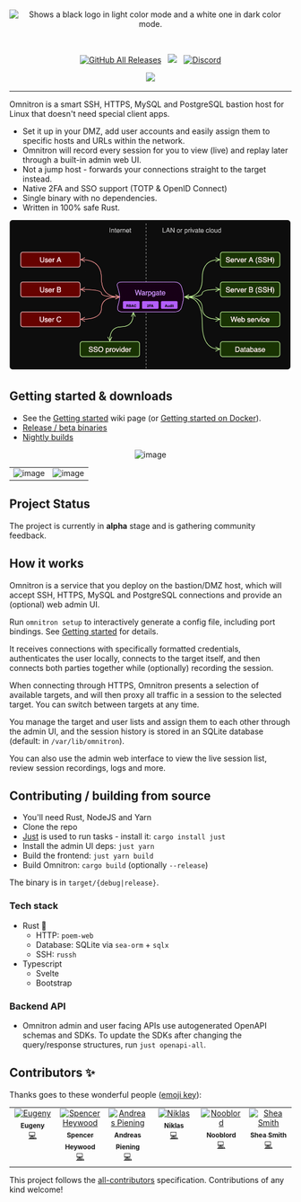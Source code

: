 <br/>


<p align="center">
<picture>
  <source media="(prefers-color-scheme: dark)" srcset=".github/readme/brand-dark.svg">
  <source media="(prefers-color-scheme: light)" srcset="omnitron-web/public/assets/brand.svg">
  <img alt="Shows a black logo in light color mode and a white one in dark color mode." src=".github/readme/brand-dark.svg">
</picture>
</p>

<br/>
<p align="center">
<a href="https://github.com/warp-tech/omnitron/releases/latest"><img alt="GitHub All Releases" src="https://img.shields.io/github/downloads/warp-tech/omnitron/total.svg?label=DOWNLOADS&logo=github&style=for-the-badge&color=8f8"></a> &nbsp; <a href="https://nightly.link/warp-tech/omnitron/workflows/build/main"><img src="https://shields.io/badge/-Nightly%20Builds-fa5?logo=hackthebox&logoColor=444&style=for-the-badge"/></a> &nbsp; <a href="https://discord.gg/Vn7BjmzhtF"><img alt="Discord" src="https://img.shields.io/discord/1280890060195233934?style=for-the-badge&color=acc&logo=discord&logoColor=white&label=Discord"></a>
</p>


<p align="center">
  <a href="https://ko-fi.com/J3J8KWTF">
    <img src="https://cdn.ko-fi.com/cdn/kofi3.png?v=2" width="150">
  </a>
</p>

---

Omnitron is a smart SSH, HTTPS, MySQL and PostgreSQL bastion host for Linux that doesn't need special client apps.

* Set it up in your DMZ, add user accounts and easily assign them to specific hosts and URLs within the network.
* Omnitron will record every session for you to view (live) and replay later through a built-in admin web UI.
* Not a jump host - forwards your connections straight to the target instead.
* Native 2FA and SSO support (TOTP & OpenID Connect)
* Single binary with no dependencies.
* Written in 100% safe Rust.

![](docs/banner.png)

## Getting started & downloads

* See the [Getting started](https://github.com/warp-tech/omnitron/wiki/Getting-started) wiki page (or [Getting started on Docker](https://github.com/warp-tech/omnitron/wiki/Getting-started-on-Docker)).
* [Release / beta binaries](https://github.com/warp-tech/omnitron/releases)
* [Nightly builds](https://nightly.link/warp-tech/omnitron/workflows/build/main)

<center>
      <img width="783" alt="image" src="https://user-images.githubusercontent.com/161476/162640762-a91a2816-48c0-44d9-8b03-5b1e2cb42d51.png">
</center>

<table>
  <tr>
  <td>
    <img width="500" alt="image" src="https://user-images.githubusercontent.com/161476/177408495-80268a91-1a21-43bf-b171-2a563a322f5f.png">

  </td>
  <td>
    <img width="500" alt="image" src="https://user-images.githubusercontent.com/161476/177410749-cf029df7-223e-4c9c-827a-bb96dbe0a7c8.png">

  </td>
  </tr>
</table>

## Project Status

The project is currently in **alpha** stage and is gathering community feedback.

## How it works

Omnitron is a service that you deploy on the bastion/DMZ host, which will accept SSH, HTTPS, MySQL and PostgreSQL connections and provide an (optional) web admin UI.

Run `omnitron setup` to interactively generate a config file, including port bindings. See [Getting started](https://github.com/warp-tech/omnitron/wiki/Getting-started) for details.

It receives connections with specifically formatted credentials, authenticates the user locally, connects to the target itself, and then connects both parties together while (optionally) recording the session.

When connecting through HTTPS, Omnitron presents a selection of available targets, and will then proxy all traffic in a session to the selected target. You can switch between targets at any time.

You manage the target and user lists and assign them to each other through the admin UI, and the session history is stored in an SQLite database (default: in `/var/lib/omnitron`).

You can also use the admin web interface to view the live session list, review session recordings, logs and more.

## Contributing / building from source

* You'll need Rust, NodeJS and Yarn
* Clone the repo
* [Just](https://github.com/casey/just) is used to run tasks - install it: `cargo install just`
* Install the admin UI deps: `just yarn`
* Build the frontend: `just yarn build`
* Build Omnitron: `cargo build` (optionally `--release`)

The binary is in `target/{debug|release}`.

### Tech stack

* Rust 🦀
  * HTTP: `poem-web`
  * Database: SQLite via `sea-orm` + `sqlx`
  * SSH: `russh`
* Typescript
  * Svelte
  * Bootstrap

### Backend API

* Omnitron admin and user facing APIs use autogenerated OpenAPI schemas and SDKs. To update the SDKs after changing the query/response structures, run `just openapi-all`.

## Contributors ✨

Thanks goes to these wonderful people ([emoji key](https://allcontributors.org/docs/en/emoji-key)):

<!-- ALL-CONTRIBUTORS-LIST:START - Do not remove or modify this section -->
<!-- prettier-ignore-start -->
<!-- markdownlint-disable -->
<table>
  <tbody>
    <tr>
      <td align="center" valign="top" width="14.28%"><a href="https://github.com/Eugeny"><img src="https://avatars.githubusercontent.com/u/161476?v=4?s=100" width="100px;" alt="Eugeny"/><br /><sub><b>Eugeny</b></sub></a><br /><a href="https://github.com/Eugeny/omnitron/commits?author=Eugeny" title="Code">💻</a></td>
      <td align="center" valign="top" width="14.28%"><a href="https://the-empire.systems/"><img src="https://avatars.githubusercontent.com/u/18178614?v=4?s=100" width="100px;" alt="Spencer Heywood"/><br /><sub><b>Spencer Heywood</b></sub></a><br /><a href="https://github.com/Eugeny/omnitron/commits?author=heywoodlh" title="Code">💻</a></td>
      <td align="center" valign="top" width="14.28%"><a href="https://github.com/apiening"><img src="https://avatars.githubusercontent.com/u/2064875?v=4?s=100" width="100px;" alt="Andreas Piening"/><br /><sub><b>Andreas Piening</b></sub></a><br /><a href="https://github.com/Eugeny/omnitron/commits?author=apiening" title="Code">💻</a></td>
      <td align="center" valign="top" width="14.28%"><a href="https://github.com/Gurkengewuerz"><img src="https://avatars.githubusercontent.com/u/10966337?v=4?s=100" width="100px;" alt="Niklas"/><br /><sub><b>Niklas</b></sub></a><br /><a href="https://github.com/Eugeny/omnitron/commits?author=Gurkengewuerz" title="Code">💻</a></td>
      <td align="center" valign="top" width="14.28%"><a href="https://github.com/notnooblord"><img src="https://avatars.githubusercontent.com/u/11678665?v=4?s=100" width="100px;" alt="Nooblord"/><br /><sub><b>Nooblord</b></sub></a><br /><a href="https://github.com/Eugeny/omnitron/commits?author=notnooblord" title="Code">💻</a></td>
      <td align="center" valign="top" width="14.28%"><a href="https://shea.nz/"><img src="https://avatars.githubusercontent.com/u/51303984?v=4?s=100" width="100px;" alt="Shea Smith"/><br /><sub><b>Shea Smith</b></sub></a><br /><a href="https://github.com/Eugeny/omnitron/commits?author=SheaSmith" title="Code">💻</a></td>
    </tr>
  </tbody>
</table>

<!-- markdownlint-restore -->
<!-- prettier-ignore-end -->

<!-- ALL-CONTRIBUTORS-LIST:END -->

This project follows the [all-contributors](https://github.com/all-contributors/all-contributors) specification. Contributions of any kind welcome!
